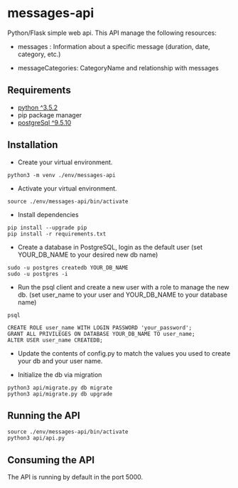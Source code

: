 # messages-api
Python/Flask simple web api. This API manage the following resources:

* messages : Information about a specific message (duration, date, category, etc.)

* messageCategories: CategoryName and relationship with messages


## Requirements

* [python ^3.5.2](https://www.python.org)
* pip package manager
* [postgreSql ^9.5.10](https://www.postgresql.org/)

## Installation

* Create your virtual environment.

```
python3 -m venv ./env/messages-api
```
* Activate your virtual environment. 

```
source ./env/messages-api/bin/activate
```

* Install dependencies
```
pip install --upgrade pip
pip install -r requirements.txt
```

* Create a database in PostgreSQL, login as the default user (set YOUR_DB_NAME to your desired new db name)
```
sudo -u postgres createdb YOUR_DB_NAME
sudo -u postgres -i
```

* Run the psql client and create a new user with a role to manage the new db. (set user_name to your user and YOUR_DB_NAME to your database name)

```
psql

CREATE ROLE user_name WITH LOGIN PASSWORD 'your_password';
GRANT ALL PRIVILEGES ON DATABASE YOUR_DB_NAME TO user_name; 
ALTER USER user_name CREATEDB;
```

* Update the contents of config.py to match the values you used to create your db and your user name.

* Initialize the db via migration
```
python3 api/migrate.py db migrate
python3 api/migrate.py db upgrade
```

## Running the API

```
source ./env/messages-api/bin/activate
python3 api/api.py
```

## Consuming the API

The API is running by default in the port 5000.
